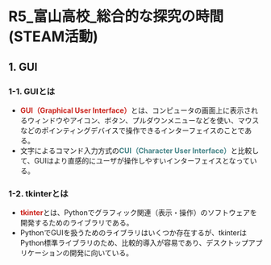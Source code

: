 <style>

.red {
    color: #cc241d;
}
.blue {
    color: #458488;
}

</style>

# R5_富山高校_総合的な探究の時間(STEAM活動)

## 1. GUI

### 1-1. GUIとは
- <span class="red">**GUI（Graphical User Interface）**</span>とは、コンピュータの画面上に表示されるウィンドウやアイコン、ボタン、プルダウンメニューなどを使い、マウスなどのポインティングデバイスで操作できるインターフェイスのことである。<br>
- 文字によるコマンド入力方式の<span class="blue">**CUI（Character User Interface）**</span>と比較して、GUIはより直感的にユーザが操作しやすいインターフェイスとなっている。

### 1-2. tkinterとは
- <span class="red">**tkinter**</span>とは、Pythonでグラフィック関連（表示・操作）のソフトウェアを開発するためのライブラリである。<br>
- PythonでGUIを扱うためのライブラリはいくつか存在するが、tkinterはPython標準ライブラリのため、比較的導入が容易であり、デスクトップアプリケーションの開発に向いている。

